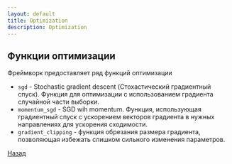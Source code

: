 ```yaml
---
layout: default
title: Optimization
description: Optimization
---
```


## Функции оптимизации

Фреймворк предоставляет ряд функций оптимизации

* `sgd` - Stochastic gradient descent (Стохастический градиентный спуск). Функция для оптимизации с использованием градиента случайной части выборки. 
* `momentum_sgd` - SGD wih momentum. Функция, использующая градиентный спуск с ускорением векторов градиента в нужных направлениях для ускорения сходимости.
* `gradient_clipping` - функция обрезания размера градиента, позволяющая избежать слишком сильного изменения параметров.

[Назад](./)
